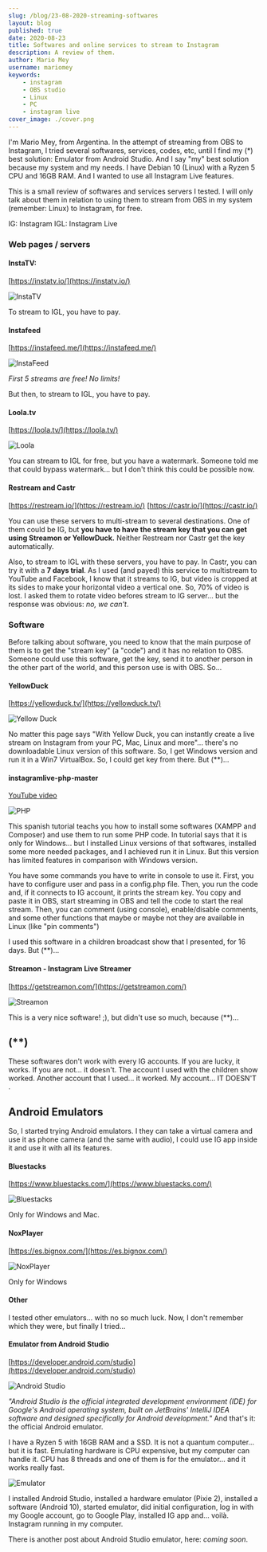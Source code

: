 ```yaml
---
slug: /blog/23-08-2020-streaming-softwares
layout: blog
published: true
date: 2020-08-23
title: Softwares and online services to stream to Instagram
description: A review of them.
author: Mario Mey
username: mariomey
keywords: 
    - instagram
    - OBS studio
    - Linux
    - PC
    - instagram live
cover_image: ./cover.png
---
```


I'm Mario Mey, from Argentina. In the attempt of streaming from OBS to Instagram, I tried several softwares, services, codes, etc, until I find my (\*) best solution: Emulator from Android Studio. And I say "my" best solution because my system and my needs. I have Debian 10 (Linux) with a Ryzen 5 CPU and 16GB RAM. And I wanted to use all Instagram Live features.

This is a small review of softwares and services servers I tested. I will only talk about them in relation to using them to stream from OBS in my system (remember: Linux) to Instagram, for free.

IG: Instagram
IGL: Instagram Live

### Web pages / servers
#### InstaTV: 
[https://instatv.io/](https://instatv.io/)

<Image src="./instatv_.png" alt="InstaTV"/>

To stream to IGL, you have to pay.

#### Instafeed
[https://instafeed.me/](https://instafeed.me/)

<Image src="./instafeed_.png" alt="InstaFeed"/>

_First 5 streams are free! No limits!_

But then, to stream to IGL, you have to pay.

#### Loola.tv
[https://loola.tv/](https://loola.tv/)

<Image src="./loola_.png" alt="Loola"/>

You can stream to IGL for free, but you have a watermark. Someone told me that could bypass watermark... but  I don't think this could be possible now.

#### Restream and Castr
[https://restream.io/](https://restream.io/) [https://castr.io/](https://castr.io/)

You can use these servers to multi-stream to several destinations. One of them could be IG, but **you have to have the stream key that you can get using Streamon or YellowDuck.** Neither Restream nor Castr get the key automatically.

Also, to stream to IGL with these servers, you have to pay. In Castr, you can try it with a **7 days trial**. As I used (and payed) this service to multistream to YouTube and Facebook, I know that it streams to IG, but video is cropped at its sides to make your horizontal video a vertical one. So, 70% of video is lost. I asked them to rotate video befores stream to IG server... but the response was obvious: _no, we can't_.

### Software

Before talking about software, you need to know that the main purpose of them is to get the "stream key" (a "code") and it has no relation to OBS. Someone could use this software, get the key, send it to another person in the other part of the world, and this person use is with OBS. So...

#### YellowDuck
[https://yellowduck.tv/](https://yellowduck.tv/)

<Image src="./yellowduck_.png" alt="Yellow Duck"/>

No matter this page says "With Yellow Duck, you can instantly create a live stream on Instagram from your PC, Mac, Linux and more"... there's no downloadable Linux version of this software. So, I get Windows version and run it in a Win7 VirtualBox. So, I could get key from there. But (\*\*)...

#### instagramlive-php-master
[YouTube video](https://www.youtube.com/watch?v=BD4Kn8r4eQs)

<Image src="./php_.png" alt="PHP"/>

This spanish tutorial teachs you how to install some softwares (XAMPP and Composer) and use them to run some PHP code. In tutorial says that it is only for Windows... but I installed Linux versions of that softwares, installed some more needed packages, and I achieved run it in Linux. But this version has limited features in comparison with Windows version.

You have some commands you have to write in console to use it. First, you have to configure user and pass in a config.php file. Then, you run the code and, if it connects to IG account, it prints the stream key. You copy and paste it in OBS, start streaming in OBS and tell the code to start the real stream. Then, you can comment (using console), enable/disable comments, and some other functions that maybe or maybe not they are available in Linux (like "pin comments")

I used this software in a children broadcast show that I presented, for 16 days. But (\*\*)...

#### Streamon - Instagram Live Streamer
[https://getstreamon.com/](https://getstreamon.com/)

<Image src="./streamon_.png" alt="Streamon"/>

This is a very nice software! ;), but didn't use so much, because (\*\*)...

## (\*\*)
These softwares don't work with every IG accounts. If you are lucky, it works. If you are not... it doesn't. The account I used with the children show worked. Another account that I used... it worked. My account... IT DOESN'T <facepalm>.

## Android Emulators

So, I started trying Android emulators. I they can take a virtual camera and use it as phone camera (and the same with audio), I could use IG app inside it and use it with all its features.

#### Bluestacks
[https://www.bluestacks.com/](https://www.bluestacks.com/)

<Image src="./bluestacks_.png" alt="Bluestacks"/>

Only for Windows and Mac.

#### NoxPlayer
[https://es.bignox.com/](https://es.bignox.com/)

<Image src="./noxplayer_.png" alt="NoxPlayer"/>

Only for Windows

#### Other
I tested other emulators... with no so much luck. Now, I don't remember which they were, but finally I tried...

#### Emulator from Android Studio
[https://developer.android.com/studio](https://developer.android.com/studio)

<Image src="./androidstudio_.png" alt="Android Studio"/>

_"Android Studio is the official integrated development environment (IDE) for Google's Android operating system, built on JetBrains' IntelliJ IDEA software and designed specifically for Android development."_ And that's it: the official Android emulator.

I have a Ryzen 5 with 16GB RAM and a SSD. It is not a quantum computer... but it is fast. Emulating hardware is CPU expensive, but my computer can handle it. CPU has 8 threads and one of them is for the emulator... and it works really fast.

<Image src="./android.studio.2.png" alt="Emulator"/>

I installed Android Studio, installed a hardware emulator (Pixie 2), installed a software (Android 10), started emulator, did initial configuration, log in with my Google account, go to Google Play, installed IG app and... voilà. Instagram running in my computer.

There is another post about Android Studio emulator, here: _coming soon_.
